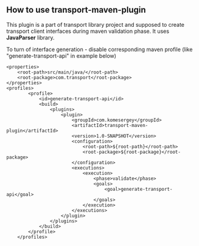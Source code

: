 ## How to use transport-maven-plugin

This plugin is a part of transport library project and supposed to 
create transport client interfaces during maven validation phase.
It uses **JavaParser** library.

To turn of interface generation - disable corresponding maven profile (like "generate-transport-api" in example below)

```
<properties>
    <root-path>src/main/java/</root-path>
    <root-package>com.transport</root-package>
</properties>
<profiles>
        <profile>
            <id>generate-transport-api</id>
            <build>
                <plugins>
                    <plugin>
                        <groupId>com.komesergey</groupId>
                        <artifactId>transport-maven-plugin</artifactId>
                        <version>1.0-SNAPSHOT</version>
                        <configuration>
                            <root-path>${root-path}</root-path>
                            <root-package>${root-package}</root-package>
                        </configuration>
                        <executions>
                            <execution>
                                <phase>validate</phase>
                                <goals>
                                    <goal>generate-transport-api</goal>
                                </goals>
                            </execution>
                        </executions>
                    </plugin>
                </plugins>
            </build>
        </profile>
    </profiles>
```
